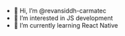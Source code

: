 - 👋 Hi, I’m @revansiddh-carmatec
- 👀 I’m interested in JS development
- 🌱 I’m currently learning React Native

<!---
revansiddh-carmatec/revansiddh-carmatec is a ✨ special ✨ repository because its `README.md` (this file) appears on your GitHub profile.
You can click the Preview link to take a look at your changes.
--->
